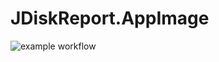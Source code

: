 # JDiskReport.AppImage

![example workflow](https://github.com/nx-appbuild-hub/JDiskReport.AppImage//actions/workflows/makefile.yml/badge.svg)
